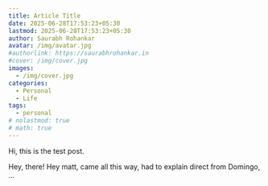 ```yaml
---
title: Article Title
date: 2025-06-28T17:53:23+05:30
lastmod: 2025-06-28T17:53:23+05:30
author: Saurabh Rohankar
avatar: /img/avatar.jpg
#authorlink: https://saurabhrohankar.in
#cover: /img/cover.jpg
images:
  - /img/cover.jpg
categories:
  - Personal
  - Life
tags:
  - personal
# nolastmod: true
# math: true
---
```


Hi, this is the test post.

<!--more-->

Hey, there!
Hey matt,
came all this way,
had to explain
direct from Domingo,
...

